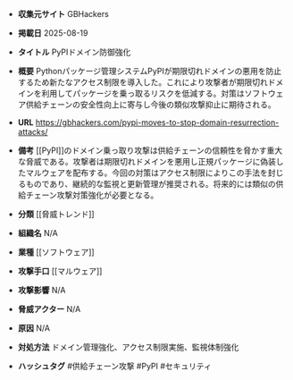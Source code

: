 - **収集元サイト**
GBHackers

- **掲載日**
2025-08-19

- **タイトル**
PyPIドメイン防御強化

- **概要**
Pythonパッケージ管理システムPyPIが期限切れドメインの悪用を防止するため新たなアクセス制限を導入した。これにより攻撃者が期限切れドメインを利用してパッケージを乗っ取るリスクを低減する。対策はソフトウェア供給チェーンの安全性向上に寄与し今後の類似攻撃抑止に期待される。

- **URL**
https://gbhackers.com/pypi-moves-to-stop-domain-resurrection-attacks/

- **備考**
[[PyPI]]のドメイン乗っ取り攻撃は供給チェーンの信頼性を脅かす重大な脅威である。攻撃者は期限切れドメインを悪用し正規パッケージに偽装したマルウェアを配布する。今回の対策はアクセス制限によりこの手法を封じるものであり、継続的な監視と更新管理が推奨される。将来的には類似の供給チェーン攻撃対策強化が必要となる。

- **分類**
[[脅威トレンド]]

- **組織名**
N/A

- **業種**
[[ソフトウェア]]

- **攻撃手口**
[[マルウェア]]

- **攻撃影響**
N/A

- **脅威アクター**
N/A

- **原因**
N/A

- **対処方法**
ドメイン管理強化、アクセス制限実施、監視体制強化

- **ハッシュタグ**
#供給チェーン攻撃 #PyPI #セキュリティ
